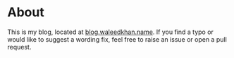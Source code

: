 # About

This is my blog, located at [blog.waleedkhan.name]. If you find a typo or
would like to suggest a wording fix, feel free to raise an issue or open a pull
request.

  [blog.waleedkhan.name]: http://blog.waleedkhan.name
